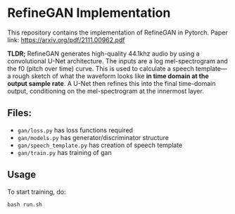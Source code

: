 # RefineGAN Implementation


This repository contains the implementation of RefineGAN in Pytorch.
Paper link: https://arxiv.org/pdf/2111.00962.pdf

**TLDR;** RefineGAN generates high-quality 44.1khz audio by using a convolutional U-Net architecture. The inputs are a log mel-spectrogram and the f0 (pitch over time) curve. This is used to calculate a speech template—a rough sketch of what the waveform looks like ************************************************************************************************************************in time domain at the output sample rate************************************************************************************************************************. A U-Net then refines this into the final time-domain output, conditioning on the mel-spectrogram at the innermost layer.

## Files:

- `gan/loss.py` has loss functions required
- `gan/models.py` has generator/discriminator structure
- `gan/speech_template.py` has creation of speech template
- `gan/train.py` has training of gan

## Usage

To start training, do:
```
bash run.sh
```
